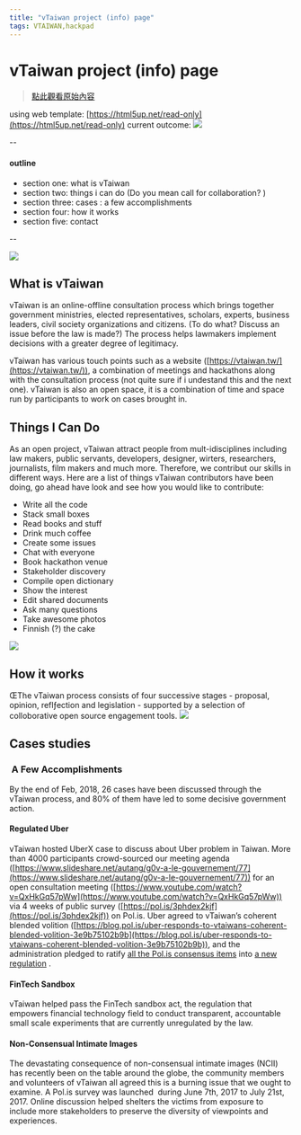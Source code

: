 ```yaml
---
title: "vTaiwan project (info) page"
tags: VTAIWAN,hackpad
---
```


# vTaiwan project (info) page

> [點此觀看原始內容](https://g0v.hackpad.tw/g297C7C3fMT)

using web template: [https://html5up.net/read-only](https://html5up.net/read-only)
current outcome:
![](https://g0vhackmd.blob.core.windows.net/g0v-hackmd-images/upload_53be3946169086548203e10c3ef75f5d)



--
#### outline

- section one: what is vTaiwan
- section two: things i can do
(Do you mean call for collaboration? )
- section three: cases : a few accomplishments
- section four: how it works
- section five: contact

--


![](https://g0vhackmd.blob.core.windows.net/g0v-hackmd-images/upload_6564d9fcecbb665d3f06c7aa4dbd22d9)
## What is vTaiwan

vTaiwan is an online-offline consultation process which brings together government ministries, elected representatives, scholars, experts, business leaders, civil society organizations and citizens. (To do what? Discuss an issue before the law is made?) The process helps lawmakers implement decisions with a greater degree of legitimacy.

vTaiwan has various touch points such as a website ([https://vtaiwan.tw/](https://vtaiwan.tw/)), a combination of meetings and hackathons along with the consultation process (not quite sure if i undestand this and the next one). vTaiwan is also an open space, it is a combination of time and space run by participants to work on cases brought in.

## Things I Can Do

As an open project, vTaiwan attract people from mult-idisciplines including law makers, public servants, developers, designer, wirters, researchers, journalists, film makers and much more. Therefore, we contribut our skills in different ways. Here are a list of things vTaiwan contributors have been doing, go ahead have look and see how you would like to contribute:

- Write all the code
- Stack small boxes
- Read books and stuff
- Drink much coffee
- Create some issues
- Chat with everyone
- Book hackathon venue
- Stakeholder discovery
- Compile open dictionary
- Show the interest
- Edit shared documents
- Ask many questions
- Take awesome photos
- Finnish (?) the cake

![](https://g0vhackmd.blob.core.windows.net/g0v-hackmd-images/upload_9b98309e5de3a8a72d4f95cee93b219b)

## How it works

ŒThe vTaiwan process consists of four successive stages - proposal, opinion, reflƒection and legislation - supported by a selection of colloborative open source engagement tools.
![](https://g0vhackmd.blob.core.windows.net/g0v-hackmd-images/upload_cb2898d6f440cf6afa659ffc407cb794)



## Cases studies



###  A Few Accomplishments

By the end of Feb, 2018, 26 cases have been discussed through the vTaiwan process, and 80% of them have led to some decisive government action.

#### Regulated Uber

vTaiwan hosted UberX case to discuss about Uber problem in Taiwan. More than 4000 participants crowd-sourced our meeting agenda ([https://www.slideshare.net/autang/g0v-a-le-gouvernement/77](https://www.slideshare.net/autang/g0v-a-le-gouvernement/77)) for an open consultation meeting ([https://www.youtube.com/watch?v=QxHkGq57pWw](https://www.youtube.com/watch?v=QxHkGq57pWw)) via 4 weeks of public survey ([https://pol.is/3phdex2kjf](https://pol.is/3phdex2kjf)) on Pol.is. Uber agreed to vTaiwan’s coherent blended volition ([https://blog.pol.is/uber-responds-to-vtaiwans-coherent-blended-volition-3e9b75102b9b](https://blog.pol.is/uber-responds-to-vtaiwans-coherent-blended-volition-3e9b75102b9b)),  and the administration pledged to ratify [all the Pol.is consensus items](https://speakerdeck.com/audreyt/g0v-fork-the-government?slide=97) into [a new regulation](http://law.moj.gov.tw/LawClass/LawContent.aspx?PCODE=K0040003) .

#### FinTech Sandbox

vTaiwan helped pass the FinTech sandbox act, the regulation that empowers financial technology field to conduct transparent, accountable small scale experiments that are currently unregulated by the law.

#### Non-Consensual Intimate Images

The devastating consequence of non-consensual intimate images (NCII) has recently been on the table around the globe, the community members and volunteers of vTaiwan all agreed this is a burning issue that we ought to examine. A Pol.is survey was launched  during June 7th, 2017 to July 21st, 2017. Online discussion helped shelters the victims from exposure to include more stakeholders to preserve the diversity of viewpoints and experiences.



